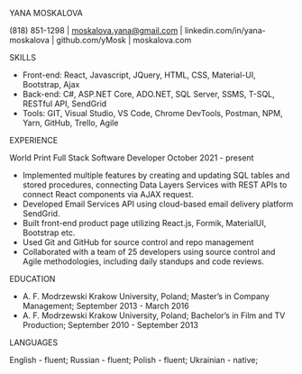 YANA MOSKALOVA

(818) 851-1298  |  moskalova.yana@gmail.com  |  linkedin.com/in/yana-moskalova  |  github.com/yMosk  |  moskalova.com

SKILLS

- Front-end: React, Javascript, JQuery, HTML, CSS, Material-UI, Bootstrap, Ajax
- Back-end: C#, ASP.NET Core, ADO.NET, SQL Server, SSMS, T-SQL, RESTful API, SendGrid
- Tools: GIT, Visual Studio, VS Code, Chrome DevTools, Postman, NPM, Yarn, GitHub, Trello, Agile

EXPERIENCE

World Print
Full Stack Software Developer	 October 2021 - present
- Implemented multiple features by creating and updating SQL tables and stored procedures, connecting Data Layers Services with REST APIs to connect React components via AJAX request.
- Developed Email Services API using cloud-based email delivery platform SendGrid.
- Built front-end product page utilizing React.js, Formik, MaterialUI, Bootstrap etc.
- Used Git and GitHub for source control and repo management
- Collaborated with a team of 25 developers using source control and Agile methodologies, including daily standups and code reviews.

EDUCATION

- A. F. Modrzewski Krakow University, Poland;
Master’s in Company Management;	September 2013 - March 2016
- A. F. Modrzewski Krakow University, Poland;
Bachelor’s in Film and TV Production;	September 2010 - September 2013

LANGUAGES

English - fluent;	Russian - fluent;	Polish - fluent;	 Ukrainian - native;


<!---
yMosk/yMosk is a ✨ special ✨ repository because its `README.md` (this file) appears on your GitHub profile.
You can click the Preview link to take a look at your changes.
--->
